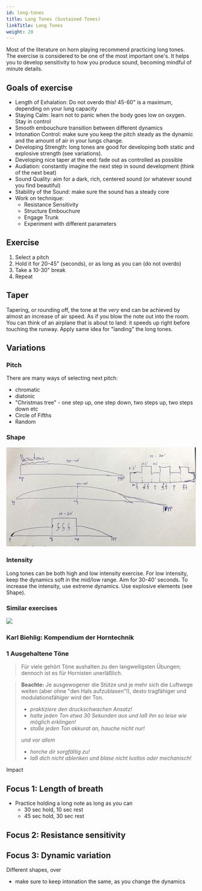 ```yaml
---
id: long-tones
title: Long Tones (Sustained Tones)
linkTitle: Long Tones
weight: 20
---
```


Most of the literature on horn playing recommend practicing long tones. The exercise
is considered to be one of the most important one's. It helps you to develop sensitivity to
how you produce sound, becoming mindful of minute details.


## Goals of exercise

- Length of Exhalation: Do not overdo this! 45-60" is a maximum, depending on your lung capacity
- Staying Calm: learn not to panic when the body goes low on oxygen. Stay in control
- Smooth embouchure transition between different dynamics
- Intonation Control: make sure you keep the pitch steady as the dynamic and the amount of air in your lungs change.
- Developing Strength: long tones are good for developing both static and explosive strength (see variations).
- Developing nice taper at the end: fade out as controlled as possible
- Audiation: constantly imagine the next step in sound development (think of the next beat)
- Sound Quality: aim for a dark, rich, centered sound (or whatever sound you find beautiful)
- Stability of the Sound: make sure the sound has a steady core
- Work on technique:
  - Resistance Sensitivity
  - Structure Embouchure
  - Engage Trunk
  - Experiment with different parameters

## Exercise
1. Select a pitch
2. Hold it for 20-45" (seconds), or as long as you can (do not overdo)
3. Take a 10-30" break
4. Repeat

## Taper

Tapering, or rounding off, the tone at the *very* end can be achieved by almost an increase of air speed. As if you blow the note out into the room. You can think of an airplane that is about to land: it speeds up right before touching the runway. Apply same idea for "landing" the long tones.

## Variations

### Pitch
There are many ways of selecting next pitch:
- chromatic
- diatonic
- "Christmas tree" - one step up, one step down, two steps up, two steps down etc
- Circle of Fifths
- Random

### Shape

![Long Tone Shapes](./long-tone-shapes.jpg)


### Intensity

Long tones can be both high and low intensity exercise. For low intensity, keep
the dynamics soft in the mid/low range. Aim for 30-40' seconds. To increase the
intensity, use extreme dynamics. Use explosive elements (see Shape).

### Similar exercises

![](../)


### Karl Biehlig: Kompendium der Horntechnik

### 1 Ausgehaltene Töne

> Für viele gehört Töne aushalten zu den langweiligsten Übungen; dennoch ist es für Hornisten unerläßlich.

> **Beachte:** Je ausgewogener die Stütze und je mehr sich die Luftwege weiten (aber ohne "den Hals aufzublasen"!), desto tragfähiger und modulationsfähiger wird der Ton.
>
> - _praktiziere den druckschwachen Ansatz!_
> - _halte jeden Ton etwa 30 Sekunden aus und laß ihn so leise wie möglich erklingen!_
> - _stoße jeden Ton akkurat an, hauche nicht nur!_
>
> _und vor allem_
>
> - _horche dir sorgfältig zu!_
> - _laß dich nicht ablenken und blase nicht lustlos oder mechanisch!_

Impact


## Focus 1: Length of breath

- Practice holding a long note as long as you can
  - 30 sec hold, 10 sec rest
  - 45 sec hold, 30 sec rest

## Focus 2: Resistance sensitivity


## Focus 3: Dynamic variation

Different shapes, over

- make sure to keep intonation the same, as you change the dynamics
